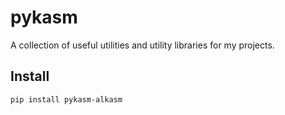 # pykasm

A collection of useful utilities and utility libraries for my projects.

## Install

```sh
pip install pykasm-alkasm
```
